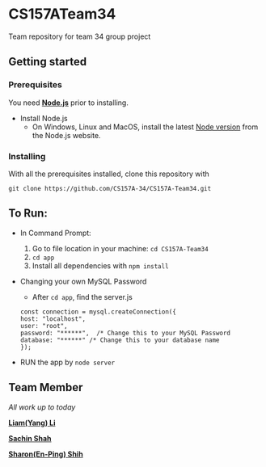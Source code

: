 # CS157ATeam34
Team repository for team 34 group project 

## Getting started 

### Prerequisites
You need [**Node.js**](https://nodejs.org/en/) prior to installing.
* Install Node.js
    * On Windows, Linux and MacOS, install the latest [Node version](https://nodejs.org/en/download/) from the Node.js website. 

### Installing

With all the prerequisites installed, clone this repository with

`git clone https://github.com/CS157A-34/CS157A-Team34.git`

## To Run:
* In Command Prompt:
    1. Go to file location in your machine: `cd CS157A-Team34`
    2. `cd app`
    3. Install all dependencies with `npm install`

* Changing your own MySQL Password
    * After `cd app`, find the server.js
    ```
    const connection = mysql.createConnection({
    host: "localhost",
    user: "root",
    password: "******",  /* Change this to your MySQL Password
    database: "******" /* Change this to your database name
    });
    ```

* RUN the app by `node server`
    
## Team Member

*All work up to today*

[**Liam(Yang) Li**](https://github.com/liamLacuna)

[**Sachin Shah**](https://github.com/sachinio20)

[**Sharon(En-Ping) Shih**](https://github.com/SharonShih)



